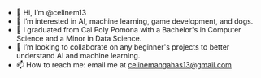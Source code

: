 - 👋 Hi, I’m @celinem13
- 👀 I’m interested in AI, machine learning, game development, and dogs.
- 🌱 I graduated from Cal Poly Pomona with a Bachelor's in Computer Science and a Minor in Data Science.
- 💞️ I’m looking to collaborate on any beginner's projects to better understand AI and machine learning.
- 📫 How to reach me: email me at celinemangahas13@gmail.com

<!---
celinem13/celinem13 is a ✨ special ✨ repository because its `README.md` (this file) appears on your GitHub profile.
You can click the Preview link to take a look at your changes.
--->
